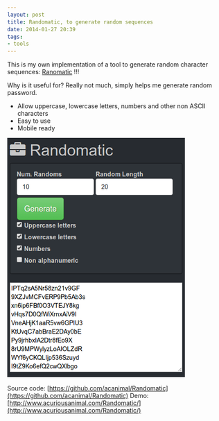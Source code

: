 ```yaml
---
layout: post
title: Randomatic, to generate random sequences
date: 2014-01-27 20:39
tags:
- tools
---
```

This is my own implementation of a tool to generate random character sequences: [Ranomatic](http://www.acuriousanimal.com/Randomatic/) !!!

Why is it useful for? Really not much, simply helps me generate random password.

*   Allow uppercase, lowercase letters, numbers and other non ASCII characters
*   Easy to use
*   Mobile ready

[![](./images/Screenshot-01272014-083748-PM.png)](http://www.acuriousanimal.com/Randomatic/)

Source code: [https://github.com/acanimal/Randomatic](https://github.com/acanimal/Randomatic)
Demo: [http://www.acuriousanimal.com/Randomatic/](http://www.acuriousanimal.com/Randomatic/) 